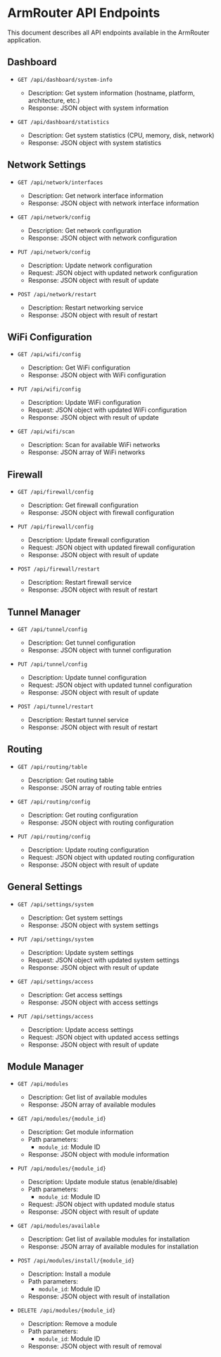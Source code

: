 # ArmRouter API Endpoints

This document describes all API endpoints available in the ArmRouter application.

## Dashboard

- `GET /api/dashboard/system-info`
  - Description: Get system information (hostname, platform, architecture, etc.)
  - Response: JSON object with system information

- `GET /api/dashboard/statistics`
  - Description: Get system statistics (CPU, memory, disk, network)
  - Response: JSON object with system statistics

## Network Settings

- `GET /api/network/interfaces`
  - Description: Get network interface information
  - Response: JSON object with network interface information

- `GET /api/network/config`
  - Description: Get network configuration
  - Response: JSON object with network configuration

- `PUT /api/network/config`
  - Description: Update network configuration
  - Request: JSON object with updated network configuration
  - Response: JSON object with result of update

- `POST /api/network/restart`
  - Description: Restart networking service
  - Response: JSON object with result of restart

## WiFi Configuration

- `GET /api/wifi/config`
  - Description: Get WiFi configuration
  - Response: JSON object with WiFi configuration

- `PUT /api/wifi/config`
  - Description: Update WiFi configuration
  - Request: JSON object with updated WiFi configuration
  - Response: JSON object with result of update

- `GET /api/wifi/scan`
  - Description: Scan for available WiFi networks
  - Response: JSON array of WiFi networks

## Firewall

- `GET /api/firewall/config`
  - Description: Get firewall configuration
  - Response: JSON object with firewall configuration

- `PUT /api/firewall/config`
  - Description: Update firewall configuration
  - Request: JSON object with updated firewall configuration
  - Response: JSON object with result of update

- `POST /api/firewall/restart`
  - Description: Restart firewall service
  - Response: JSON object with result of restart

## Tunnel Manager

- `GET /api/tunnel/config`
  - Description: Get tunnel configuration
  - Response: JSON object with tunnel configuration

- `PUT /api/tunnel/config`
  - Description: Update tunnel configuration
  - Request: JSON object with updated tunnel configuration
  - Response: JSON object with result of update

- `POST /api/tunnel/restart`
  - Description: Restart tunnel service
  - Response: JSON object with result of restart

## Routing

- `GET /api/routing/table`
  - Description: Get routing table
  - Response: JSON array of routing table entries

- `GET /api/routing/config`
  - Description: Get routing configuration
  - Response: JSON object with routing configuration

- `PUT /api/routing/config`
  - Description: Update routing configuration
  - Request: JSON object with updated routing configuration
  - Response: JSON object with result of update

## General Settings

- `GET /api/settings/system`
  - Description: Get system settings
  - Response: JSON object with system settings

- `PUT /api/settings/system`
  - Description: Update system settings
  - Request: JSON object with updated system settings
  - Response: JSON object with result of update

- `GET /api/settings/access`
  - Description: Get access settings
  - Response: JSON object with access settings

- `PUT /api/settings/access`
  - Description: Update access settings
  - Request: JSON object with updated access settings
  - Response: JSON object with result of update

## Module Manager

- `GET /api/modules`
  - Description: Get list of available modules
  - Response: JSON array of available modules

- `GET /api/modules/{module_id}`
  - Description: Get module information
  - Path parameters:
    - `module_id`: Module ID
  - Response: JSON object with module information

- `PUT /api/modules/{module_id}`
  - Description: Update module status (enable/disable)
  - Path parameters:
    - `module_id`: Module ID
  - Request: JSON object with updated module status
  - Response: JSON object with result of update

- `GET /api/modules/available`
  - Description: Get list of available modules for installation
  - Response: JSON array of available modules for installation

- `POST /api/modules/install/{module_id}`
  - Description: Install a module
  - Path parameters:
    - `module_id`: Module ID
  - Response: JSON object with result of installation

- `DELETE /api/modules/{module_id}`
  - Description: Remove a module
  - Path parameters:
    - `module_id`: Module ID
  - Response: JSON object with result of removal

